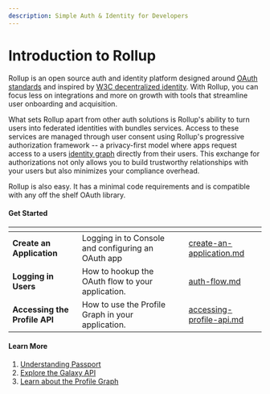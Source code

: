 ```yaml
---
description: Simple Auth & Identity for Developers
---
```


# Introduction to Rollup

Rollup is an open source auth and identity platform designed around [OAuth standards](https://www.rfc-editor.org/rfc/rfc6749) and inspired by [W3C decentralized identity](https://w3c.github.io/did-core/). With Rollup, you can focus less on integrations and more on growth with tools that streamline user onboarding and acquisition.

What sets Rollup apart from other auth solutions is Rollup's ability to turn users into federated identities with bundles services. Access to these services are managed through user consent using Rollup's progressive authorization framework -- a privacy-first model where apps request access to a users [identity graph](../../platform/profile-graph.md) directly from their users.  This exchange for authorizations not only allows you to build trustworthy relationships with your users but also minimizes your compliance overhead.

Rollup is also easy.  It has a minimal code requirements and is compatible with any off the shelf OAuth library.

#### Get Started

<table data-view="cards"><thead><tr><th></th><th></th><th></th><th data-hidden data-card-target data-type="content-ref"></th></tr></thead><tbody><tr><td><strong>Create an Application</strong></td><td>Logging in to Console and configuring an OAuth app</td><td></td><td><a href="../../getting-started/create-an-application.md">create-an-application.md</a></td></tr><tr><td><strong>Logging in  Users</strong></td><td>How to hookup the OAuth flow to your application.</td><td></td><td><a href="../../getting-started/auth-flow.md">auth-flow.md</a></td></tr><tr><td><strong>Accessing the Profile API</strong></td><td>How to use the Profile Graph in your application.</td><td></td><td><a href="../../getting-started/accessing-profile-api.md">accessing-profile-api.md</a></td></tr></tbody></table>

#### Learn More

1. [Understanding Passport](../../platform/passport.md)
2. [Explore the Galaxy API](../../reference/galaxy-api.md)
3. [Learn about the Profile Graph](../../platform/profile-graph.md)

